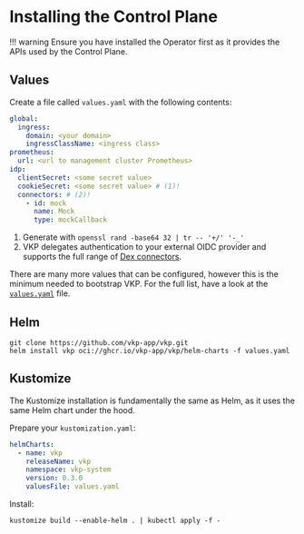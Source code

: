# Installing the Control Plane

!!! warning
    Ensure you have installed the Operator first as it provides the APIs used by the Control Plane.

## Values

Create a file called `values.yaml` with the following contents:

```yaml title="values.yaml"
global:
  ingress:
    domain: <your domain>
    ingressClassName: <ingress class>
prometheus:
  url: <url to management cluster Prometheus>
idp:
  clientSecret: <some secret value>
  cookieSecret: <some secret value> # (1)!
  connectors: # (2)!
    - id: mock
      name: Mock
      type: mockCallback
```

1.  Generate with `openssl rand -base64 32 | tr -- '+/' '-_'`
2.  VKP delegates authentication to your external OIDC provider and supports the full range of [Dex connectors](https://dexidp.io/docs/connectors/).

There are many more values that can be configured, however this is the minimum needed to bootstrap VKP.
For the full list, have a look at the [`values.yaml`](https://github.com/vkp-app/vkp/blob/main/deploy/chart/vkp/values.yaml) file.

## Helm

```shell
git clone https://github.com/vkp-app/vkp.git
helm install vkp oci://ghcr.io/vkp-app/vkp/helm-charts -f values.yaml
```

## Kustomize

The Kustomize installation is fundamentally the same as Helm, as it uses the same Helm chart under the hood.

Prepare your `kustomization.yaml`:

```yaml
helmCharts:
  - name: vkp
    releaseName: vkp
    namespace: vkp-system
    version: 0.3.0
    valuesFile: values.yaml
```

Install:

```shell
kustomize build --enable-helm . | kubectl apply -f -
```